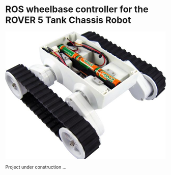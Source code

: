 # ROS wheelbase controller for the ROVER 5 Tank Chassis Robot

![Rover 5 chassis](dagu-rover5.jpg  "Rover 5 chassis")

Project under construction ...